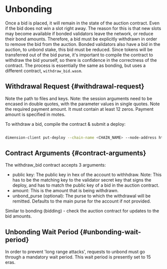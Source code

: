 # Unbonding

Once a bid is placed, it will remain in the state of the auction contract. Even if the bid does not win a slot right away. The reason for this is that new slots may become available if bonded validators leave the network, or reduce their bond amounts. Therefore, a bid must be explicitly withdrawn in order to remove the bid from the auction. Bonded validators also have a bid in the auction, to unbond stake, this bid must be reduced. Since tokens will be transferred out of the bid purse, it's important to compile the contract to withdraw the bid yourself, so there is confidence in the correctness of the contract. The process is essentially the same as bonding, but uses a different contract, `withdraw_bid.wasm`.

## Withdrawal Request {#withdrawal-request}

Note the path to files and keys. Note: the session arguments need to be encased in double quotes, with the parameter values in single quotes. Note the required payment amount. It must contain at least 12 zeros. Payment amount is specified in motes.

To withdraw a bid, compile the contract & submit a deploy:

```bash

dimension-client put-deploy --chain-name <CHAIN_NAME> --node-address http://<HOST>:<PORT> --secret-key <VALIDATOR_SECRET_KEY>.pem --session-path $HOME/dimension-node/target/wasm32-unknown-unknown/release/withdraw_bid.wasm --payment-amount 1000000000 --session-arg="public_key:public_key='<VALIDATOR_PUBLIC_KEY_HEX>'" --session-arg="amount:u512='<AMOUNT_TO_WITHDRAW>'" --session-arg="unbond_purse:opt_uref=null"
```

## Contract Arguments {#contract-arguments}

The withdraw_bid contract accepts 3 arguments:

-   public key: The public key in hex of the account to withhdraw. Note: This has to be the matching key to the validator secret key that signs the deploy, and has to match the public key of a bid in the auction contract.
-   amount: This is the amount that is being withdrawn.
-   unbond_purse (optional): The purse to which the withdrawal will be remitted. Defaults to the main purse for the account if not provided.

Similar to bonding (bidding) - check the auction contract for updates to the bid amounts.

## Unbonding Wait Period {#unbonding-wait-period}

In order to prevent 'long range attacks', requests to unbond must go through a mandatory wait period. This wait period is presently set to 15 eras.
